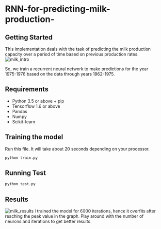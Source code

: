 # RNN-for-predicting-milk-production-

## Getting Started
This implementation deals with the task of predicting the milk production capacity over a period of time based on previous production rates.
![milk_intro](https://user-images.githubusercontent.com/28685502/42217514-2437d1d6-7ee3-11e8-936b-6ae1794257ef.png)

So, we train a recurrent neural network to make predictions for the year 1975-1976 based on the data through years 1962-1975. 

## Requirements
 * Python 3.5 or above + pip
 * Tensorflow 1.6 or above
 * Pandas
 * Numpy
 * Scikit-learn
 
 ## Training the model
 Run this file. It will take about 20 seconds depending on your processor. 
 ```python
 python train.py
 ```
 ## Running Test
 ```python
 python test.py
 ```
 ## Results
 
 ![milk_results](https://user-images.githubusercontent.com/28685502/42217348-71f8836c-7ee2-11e8-8d66-62d764e16d2b.png)
I trained the model for 6000 iterations, hence it overfits after reaching the peak value in the graph. Play around with the number of neurons and iterations to get better results.
